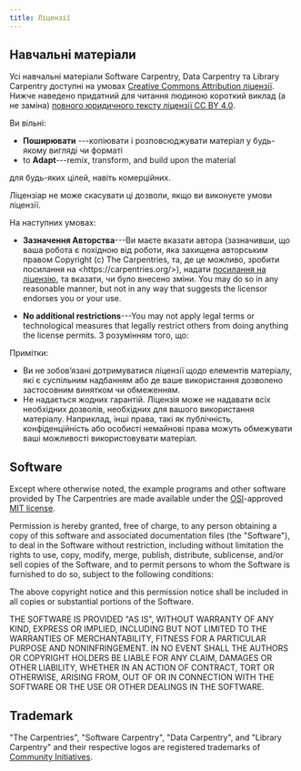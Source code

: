 ```yaml
---
title: Ліцензії
---
```


## Навчальні матеріали

Усі навчальні матеріали Software Carpentry, Data Carpentry та Library Carpentry доступні на умовах [Creative Commons Attribution ліцензії][cc-by-human]. Нижче наведено придатний для читання людиною короткий виклад (а не заміна) [повного юридичного тексту ліцензії CC BY 4.0][cc-by-legal].

Ви вільні:

- **Поширювати** ---копіювати і розповсюджувати матеріал у будь-якому вигляді чи форматі
- to **Adapt**---remix, transform, and build upon the material

для будь-яких цілей, навіть комерційних.

Ліцензіар не може скасувати ці дозволи, якщо ви виконуєте умови ліцензії.

На наступних умовах:

- **Зазначення Авторства**---Ви маєте вказати автора (зазначивши, що ваша робота є похідною від роботи, яка захищена авторським правом Copyright (c) The Carpentries, та, де це можливо, зробити посилання на \<https\://carpentries.org/>), надати [посилання на ліцензію][cc-by-human], та вказати, чи було внесено зміни. You may do so in
  any reasonable manner, but not in any way that suggests the licensor endorses
  you or your use.

- **No additional restrictions**---You may not apply legal terms or
  technological measures that legally restrict others from doing anything the
  license permits.  З розумінням того, що:

Примітки:

- Ви не зобов’язані дотримуватися ліцензії щодо елементів матеріалу, які є суспільним надбанням або де ваше використання дозволено застосовним винятком чи обмеженням.
- Не надається жодних гарантій. Ліцензія може не надавати всіх необхідних дозволів, необхідних для вашого використання матеріалу. Наприклад, інші права, такі як публічність, конфіденційність або особисті немайнові права можуть обмежувати ваші можливості використовувати матеріал.

## Software

Except where otherwise noted, the example programs and other software provided
by The Carpentries are made available under the [OSI][osi]-approved [MIT
license][mit-license].

Permission is hereby granted, free of charge, to any person obtaining a copy of
this software and associated documentation files (the "Software"), to deal in
the Software without restriction, including without limitation the rights to
use, copy, modify, merge, publish, distribute, sublicense, and/or sell copies
of the Software, and to permit persons to whom the Software is furnished to do
so, subject to the following conditions:

The above copyright notice and this permission notice shall be included in all
copies or substantial portions of the Software.

THE SOFTWARE IS PROVIDED "AS IS", WITHOUT WARRANTY OF ANY KIND, EXPRESS OR
IMPLIED, INCLUDING BUT NOT LIMITED TO THE WARRANTIES OF MERCHANTABILITY,
FITNESS FOR A PARTICULAR PURPOSE AND NONINFRINGEMENT. IN NO EVENT SHALL THE
AUTHORS OR COPYRIGHT HOLDERS BE LIABLE FOR ANY CLAIM, DAMAGES OR OTHER
LIABILITY, WHETHER IN AN ACTION OF CONTRACT, TORT OR OTHERWISE, ARISING FROM,
OUT OF OR IN CONNECTION WITH THE SOFTWARE OR THE USE OR OTHER DEALINGS IN THE
SOFTWARE.

## Trademark

"The Carpentries", "Software Carpentry", "Data Carpentry", and "Library
Carpentry" and their respective logos are registered trademarks of [Community
Initiatives][ci].

[cc-by-human]: https://creativecommons.org/licenses/by/4.0/
[cc-by-legal]: https://creativecommons.org/licenses/by/4.0/legalcode
[mit-license]: https://opensource.org/licenses/mit-license.html
[ci]: https://communityin.org/
[osi]: https://opensource.org
